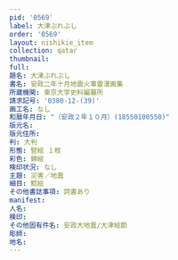 ```yaml
---
pid: '0569'
label: 大津ぶれぶし
order: '0569'
layout: nishikie_item
collection: qatar
thumbnail: 
full: 
題名: 大津ぶれぶし
書名: 安政二年十月地震火事雷漫画集
所蔵機関: 東京大学史料編纂所
請求記号: '0380-12-(39)'
画工名: なし
和暦年月日: "（安政２年１０月）(18550100550)"
版元名: 
版元住所: 
判: 大判
形態: 竪絵 １枚
彩色: 錦絵
検印状況: なし
主題: 災害／地震
細目: 鯰絵
その他書誌事項: 詞書あり
manifest: 
人名: 
検印: 
その他固有件名: 安政大地震/大津絵節
彫師: 
地名: 
---
```

